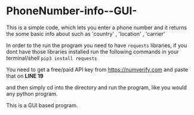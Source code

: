 # PhoneNumber-info--GUI-

This is a simple code, which lets you enter a phone number and it returns the some basic info about such as 'country' , 'location' , 'carrier'

In order to the run the program you need to have `requests` libraries, if you dont have those libraries installed run the following commands in your 
terminal/shell 
`pip3 install requests`

You need to get a free/paid API key from https://numverify.com and paste that on **LINE 19**

and then simply cd into the directory and run the program, like you would any python program.

This is a GUI based program.
